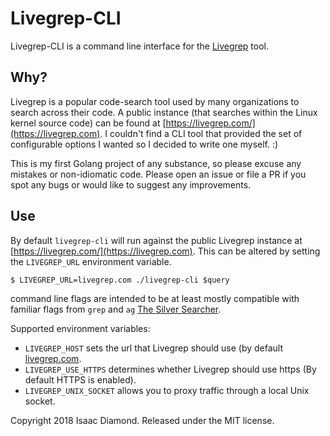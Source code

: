 # Livegrep-CLI

Livegrep-CLI is a command line interface for the
[Livegrep](https://github.com/livegrep/livegrep) tool.

## Why?
Livegrep is a popular code-search tool used by many organizations to search
across their code. A public instance (that searches within the Linux kernel
source code) can be found at [https://livegrep.com/](https://livegrep.com). I
couldn't find a CLI tool that provided the set of configurable options I wanted
so I decided to write one myself. :)

This is my first Golang project of any substance, so please
excuse any mistakes or non-idiomatic code. Please open an issue
or file a PR if you spot any bugs or would like to suggest any
improvements.

## Use

By default `livegrep-cli` will run against the public Livegrep instance at
[https://livegrep.com/](https://livegrep.com). This can be altered by setting
the `LIVEGREP_URL` environment variable.

```
$ LIVEGREP_URL=livegrep.com ./livegrep-cli $query
```

command line flags are intended to be at least mostly
compatible with familiar flags from `grep` and `ag` [The Silver
Searcher](https://github.com/ggreer/the_silver_searcher).

Supported environment variables:
- `LIVEGREP_HOST` sets the url that Livegrep should use (by default
[livegrep.com](https://livegrep.com).
- `LIVEGREP_USE_HTTPS` determines whether Livegrep should use https
(By default HTTPS is enabled).
- `LIVEGREP_UNIX_SOCKET` allows you to proxy traffic through a
local Unix socket.


Copyright 2018 Isaac Diamond. Released under the MIT license.
